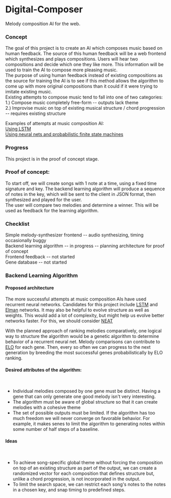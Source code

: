 # Digital-Composer
Melody composition AI for the web.

<h3>Concept</h3>
The goal of this project is to create an AI which composes music based on human feedback. The source of this human feedback will be a web frontend which synthesizes and plays compositions. Users will hear two compositions and decide which one they like more. This information will be used to train the AI to compose more pleasing music.<br>
The purpose of using human feedback instead of existing compositions as the source for training the AI is to see if this method allows the algorithm to come up with more original compositions than it could if it were trying to imitate existing music.<br>
Existing attempts to compose music tend to fall into one of two categories:<br>
1.) Compose music completely free-form -- outputs lack theme <br>
2.) Improvise music on top of existing musical structure / chord progression -- requires existing structure<br>

Examples of attempts at music composition AI:<br>
<a href="http://people.idsia.ch/~juergen/blues/IDSIA-07-02.pdf">Using LSTM</a><br>
<a href="http://ttic.uchicago.edu/~oliwa/evomusart/oliwa2008evomusart.pdf">Using neural nets and probabilistic finite state machines</a><br>

<h3>Progress</h3>
This project is in the proof of concept stage.

<h3>Proof of concept:</h3>
To start off, we will create songs with 1 note at a time, using a fixed time signature and key. The backend learning algorithm will produce a sequence of notes in the key, which will be sent to the client in JSON format, then synthesized and played for the user.<br>
The user will compare two melodies and determine a winner. This will be used as feedback for the learning algorithm.<br>


<h3>Checklist</h3>
Simple melody-synthesizer frontend -- audio synthesizing, timing occasionally buggy<br>
Backend learning algorithm -- in progress -- planning architecture for proof of concept<br>
Frontend feedback -- not started<br>
Gene database -- not started<br>


<h3>Backend Learning Algorithm</h3>
<h4>Proposed architecture</h4>
The more successful attempts at music composition AIs have used recurrent neural networks. Candidates for this project include <a href="https://en.wikipedia.org/wiki/Long_short-term_memory">LSTM</a> and <a href="https://en.wikipedia.org/wiki/Recurrent_neural_network#Elman_networks_and_Jordan_networks">Elman</a> networks. It may also be helpful to evolve structure as well as weights. This would add a lot of complexity, but might help us evolve better networks faster. For this, we should consider <a href="https://en.wikipedia.org/wiki/Neuroevolution_of_augmenting_topologies">NEAT</a><br>

With the planned approach of ranking melodies comparatively, one logical way to structure the algorithm would be a genetic algorithm to determine behavior of a recurrent neural net. Melody comparisons can contribute to <a href="https://en.wikipedia.org/wiki/Elo_rating_system">ELO</a> for each gene. Then, every so often we can progress to the next generation by breeding the most successful genes probabilistically by ELO ranking.<br>

<h4>Desired attributes of the algorithm:</h4><br>
<ul>
<li>Individual melodies composed by one gene must be distinct. Having a gene that can only generate one good melody isn't very interesting.</li>
<li>The algorithm must be aware of global structure so that it can create melodies with a cohesive theme</li>
<li>The set of possible outputs must be limited. If the algorithm has too much freedom we will never converge on favorable behavior. For example, it makes senes to limit the algorithm to generating notes within some number of half steps of a baseline.</li>
</ul>

<h4>Ideas</h4><br>
<ul>
<li>To achieve song-specific global theme without forcing the composition on top of an existing structure as part of the output, we can create a randomized vector for each composition that defines structure but, unlike a chord progression, is not incorporated in the output.</li>
<li>To limit the search space, we can restrict each song's notes to the notes in a chosen key, and snap timing to predefined steps.
</li>
</ul>

